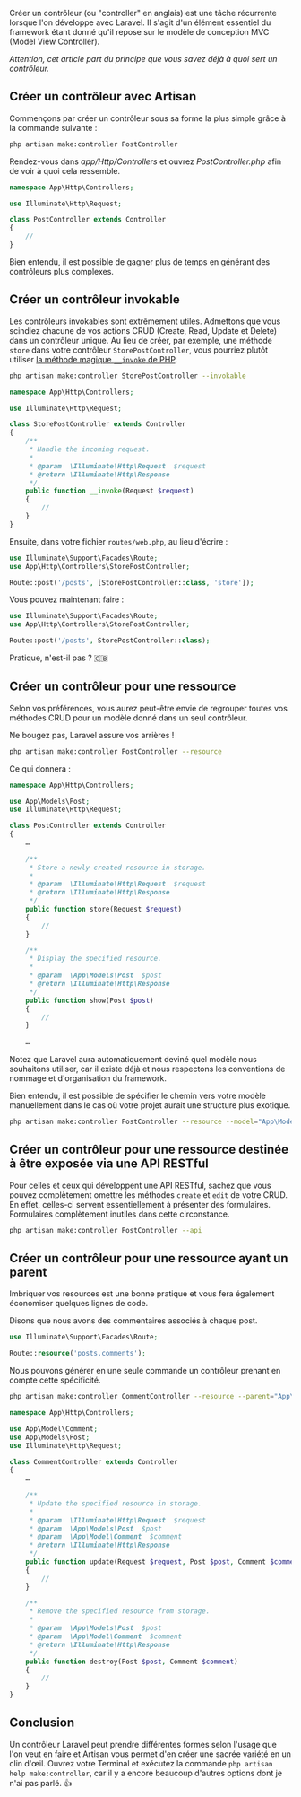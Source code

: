 <!--
Author: Benjamin Crozat
Image: https://res.cloudinary.com/benjamin-crozat/image/upload/q_auto/f_auto/v1657460119/blog/fd805668404170308f9066e6946b558a1bf0db6b_byomfl.png
Title: Comment créer un contrôleur avec Laravel
Excerpt: Artisan nous offre la possibilité de gagner du temps en générant les classes les plus utilisées dans un projet Laravel. Intéressons-nous aux contrôleurs.
Certified for Laravel Version: 9
-->

Créer un contrôleur (ou "controller" en anglais) est une tâche récurrente lorsque l'on développe avec Laravel. Il s'agit d'un élément essentiel du framework étant donné qu'il repose sur le modèle de conception MVC (Model View Controller).

*Attention, cet article part du principe que vous savez déjà à quoi sert un contrôleur.*

## Créer un contrôleur avec Artisan

Commençons par créer un contrôleur sous sa forme la plus simple grâce à la commande suivante :

```bash
php artisan make:controller PostController
```

Rendez-vous dans *app/Http/Controllers* et ouvrez *PostController.php* afin de voir à quoi cela ressemble.

```php
namespace App\Http\Controllers;

use Illuminate\Http\Request;

class PostController extends Controller
{
    //
}
```

Bien entendu, il est possible de gagner plus de temps en générant des contrôleurs plus complexes.

## Créer un contrôleur invokable

Les contrôleurs invokables sont extrêmement utiles. Admettons que vous scindiez chacune de vos actions CRUD (Create, Read, Update et Delete) dans un contrôleur unique. Au lieu de créer, par exemple, une méthode `store` dans votre contrôleur `StorePostController`, vous pourriez plutôt utiliser [la méthode magique `__invoke` de PHP](https://www.php.net/manual/fr/language.oop5.magic.php#object.invoke).

```bash
php artisan make:controller StorePostController --invokable
```

```php
namespace App\Http\Controllers;

use Illuminate\Http\Request;

class StorePostController extends Controller
{
    /**
     * Handle the incoming request.
     *
     * @param  \Illuminate\Http\Request  $request
     * @return \Illuminate\Http\Response
     */
    public function __invoke(Request $request)
    {
        //
    }
}
```

Ensuite, dans votre fichier `routes/web.php`, au lieu d'écrire :

```php
use Illuminate\Support\Facades\Route;
use App\Http\Controllers\StorePostController;

Route::post('/posts', [StorePostController::class, 'store']);
```

Vous pouvez maintenant faire :

```php
use Illuminate\Support\Facades\Route;
use App\Http\Controllers\StorePostController;

Route::post('/posts', StorePostController::class);
```

Pratique, n'est-il pas ? 🇬🇧

## Créer un contrôleur pour une ressource

Selon vos préférences, vous aurez peut-être envie de regrouper toutes vos méthodes CRUD pour un modèle donné dans un seul contrôleur.

Ne bougez pas, Laravel assure vos arrières !

```bash
php artisan make:controller PostController --resource
```

Ce qui donnera :

```php
namespace App\Http\Controllers;

use App\Models\Post;
use Illuminate\Http\Request;

class PostController extends Controller
{
	…
		
    /**
     * Store a newly created resource in storage.
     *
     * @param  \Illuminate\Http\Request  $request
     * @return \Illuminate\Http\Response
     */
    public function store(Request $request)
    {
        //
    }

    /**
     * Display the specified resource.
     *
     * @param  \App\Models\Post  $post
     * @return \Illuminate\Http\Response
     */
    public function show(Post $post)
    {
        //
    }
    
    …
```

Notez que Laravel aura automatiquement deviné quel modèle nous souhaitons utiliser, car il existe déjà et nous respectons les conventions de nommage et d'organisation du framework.

Bien entendu, il est possible de spécifier le chemin vers votre modèle manuellement dans le cas où votre projet aurait une structure plus exotique.

```bash
php artisan make:controller PostController --resource --model="App\Model\Post"
```

## Créer un contrôleur pour une ressource destinée à être exposée via une API RESTful

Pour celles et ceux qui développent une API RESTful, sachez que vous pouvez complètement omettre les méthodes `create` et `edit` de votre CRUD. En effet, celles-ci servent essentiellement à présenter des formulaires. Formulaires complètement inutiles dans cette circonstance.

```bash
php artisan make:controller PostController --api
```

## Créer un contrôleur pour une ressource ayant un parent

Imbriquer vos resources est une bonne pratique et vous fera également économiser quelques lignes de code.

Disons que nous avons des commentaires associés à chaque post.

```php
use Illuminate\Support\Facades\Route;

Route::resource('posts.comments');
```

Nous pouvons générer en une seule commande un contrôleur prenant en compte cette spécificité.

```bash
php artisan make:controller CommentController --resource --parent="App\Model\Post"
```

```php
namespace App\Http\Controllers;

use App\Model\Comment;
use App\Models\Post;
use Illuminate\Http\Request;

class CommentController extends Controller
{
	…
		
    /**
     * Update the specified resource in storage.
     *
     * @param  \Illuminate\Http\Request  $request
     * @param  \App\Models\Post  $post
     * @param  \App\Model\Comment  $comment
     * @return \Illuminate\Http\Response
     */
    public function update(Request $request, Post $post, Comment $comment)
    {
        //
    }

    /**
     * Remove the specified resource from storage.
     *
     * @param  \App\Models\Post  $post
     * @param  \App\Model\Comment  $comment
     * @return \Illuminate\Http\Response
     */
    public function destroy(Post $post, Comment $comment)
    {
        //
    }
}
```

## Conclusion

Un contrôleur Laravel peut prendre différentes formes selon l'usage que l'on veut en faire et Artisan vous permet d'en créer une sacrée variété en un clin d'œil.
Ouvrez votre Terminal et exécutez la commande `php artisan help make:controller`, car il y a encore beaucoup d'autres options dont je n'ai pas parlé. 👍
